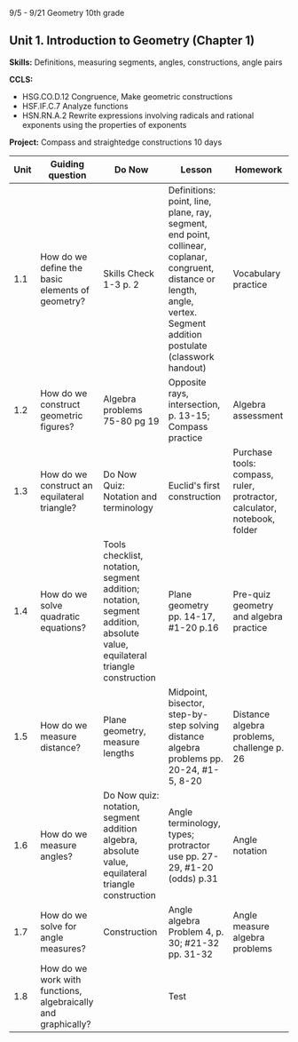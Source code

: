 


9/5 - 9/21 Geometry 10th grade
## Unit 1. Introduction to Geometry  (Chapter 1)
**Skills:** Definitions, measuring segments, angles, constructions, angle pairs

**CCLS:**
- HSG.CO.D.12 Congruence, Make geometric constructions 
- HSF.IF.C.7 Analyze functions
- HSN.RN.A.2 Rewrite expressions involving radicals and rational exponents using the properties of exponents

**Project:** Compass and straightedge constructions
10 days

|Unit | Guiding question | Do Now | Lesson | Homework |
|---|---|---|---|---|
| 1.1|How do we define the basic elements of geometry?|Skills Check 1-3 p. 2|Definitions: point, line, plane, ray, segment, end point, collinear, coplanar, congruent, distance or length, angle, vertex. Segment addition postulate (classwork handout)|Vocabulary practice
1.2|How do we construct geometric figures?|Algebra problems 75-80 pg 19|Opposite rays, intersection, p. 13-15; Compass practice|Algebra assessment
1.3| How do we construct an equilateral triangle?|Do Now Quiz: Notation and terminology| Euclid's first construction|Purchase tools: compass, ruler, protractor, calculator, notebook, folder
1.4|How do we solve quadratic equations?|Tools checklist, notation, segment addition; notation, segment addition, absolute value, equilateral triangle construction|Plane geometry pp. 14-17, #1-20 p.16 |Pre-quiz geometry and algebra practice
1.5|How do we measure distance?|Plane geometry, measure lengths|Midpoint, bisector, step-by-step solving distance algebra problems pp. 20-24, #1-5, 8-20|Distance algebra problems, challenge p. 26
1.6|How do we measure angles?|Do Now quiz: notation, segment addition algebra, absolute value, equilateral triangle construction|Angle terminology, types; protractor use pp. 27-29, #1-20 (odds) p.31|Angle notation
1.7| How do we solve for angle measures?|Construction|Angle algebra Problem 4, p. 30; #21-32 pp. 31-32|Angle measure algebra problems
1.8| How do we work with functions, algebraically and graphically? || Test


<!--stackedit_data:
eyJoaXN0b3J5IjpbNjUxMjU2NTM0LDQzNDc4OTI3NiwxNTk2MT
E2NTIwLC0xNzk3MjE3Nzc0LDIyMDU1NTY5NCwtMTQ3NTMxMTIz
MiwyNTM0MzU1NzJdfQ==
-->